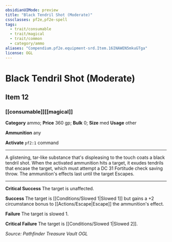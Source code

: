```yaml
---
obsidianUIMode: preview
title: "Black Tendril Shot (Moderate)"
cssclasses: pf2e,pf2e-spell
tags:
  - trait/consumable
  - trait/magical
  - trait/common
  - category/ammo
aliases: "Compendium.pf2e.equipment-srd.Item.16INAWEN5mkuGTga"
license: OGL
---
```

# Black Tendril Shot (Moderate)
## Item 12
### [[consumable]][[magical]]

**Category** ammo; 
**Price** 360 gp; 
**Bulk** 0; **Size** med
**Usage** other

**Ammunition** any

**Activate** `pf2:1` command

* * *

A glistening, tar-like substance that's displeasing to the touch coats a black tendril shot. When the activated ammunition hits a target, it exudes tendrils that encase the target, which must attempt a DC 31 Fortitude check saving throw. The ammunition's effects last until the target Escapes.

* * *

**Critical Success** The target is unaffected.

**Success** The target is [[Conditions/Slowed 1|Slowed 1]] but gains a +2 circumstance bonus to [[Actions/Escape|Escape]] the ammunition's effect.

**Failure** The target is slowed 1.

**Critical Failure** The target is [[Conditions/Slowed 1|Slowed 2]].

*Source: Pathfinder Treasure Vault*
*OGL*